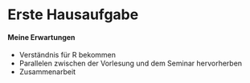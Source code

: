 Erste Hausaufgabe
================

#### Meine Erwartungen

  - Verständnis für R bekommen
  - Parallelen zwischen der Vorlesung und dem Seminar hervorherben
  - Zusammenarbeit
